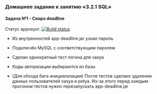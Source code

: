 ### Домашнее задание к занятию «3.2.1 SQL»
#### Задача №1 - Скоро deadline
Статус appveyor: [![Build status](https://ci.appveyor.com/api/projects/status/bs4eun699uewrosj/branch/master?svg=true)](https://ci.appveyor.com/project/z88m/netology-aqa32/branch/master)

- Из внутренностей app-deadline.jar узнал пароль
- Подключён MySQL с соответствующим паролем 
- Сделан однократный тест логина для vasya
- Коды авторизации выбираются из базы

- (Для обхода бага инициализации) После тестов сделано удаление данных пользователей vasya и petya. Из-за этого перед каждым прогоном тестов нужно перезапускать app-deadline.jar